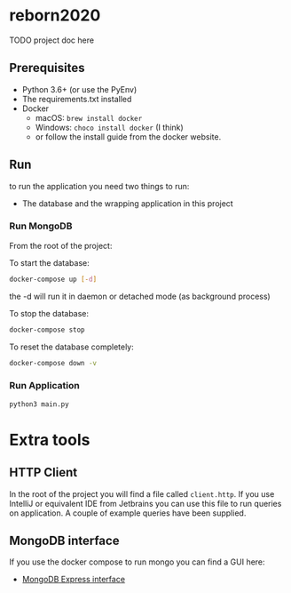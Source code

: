# reborn2020

TODO project doc here


## Prerequisites

* Python 3.6+ (or use the PyEnv)
* The requirements.txt installed
* Docker 
    * macOS: `brew install docker`
    * Windows: `choco install docker` (I think)
    * or follow the install guide from the docker website.

## Run

to run the application you need two things to run: 
* The database and the wrapping application in this project

### Run MongoDB

From the root of the project:

To start the database:
```bash
docker-compose up [-d]
```
the -d will run it in daemon or detached mode (as background process)

To stop the database:
```bash
docker-compose stop
```

To reset the database completely:
```bash
docker-compose down -v
```

### Run Application

```bash
python3 main.py
```

# Extra tools

## HTTP Client 

In the root of the project you will find a file called `client.http`.
If you use IntelliJ or equivalent IDE from Jetbrains you can use this file to run queries on 
application. A couple of example queries have been supplied.


## MongoDB interface

If you use the docker compose to run mongo you can find a GUI here:

* [MongoDB Express interface](http://localhost:8081)

